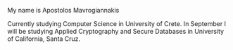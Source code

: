 My name is Apostolos Mavrogiannakis

Currently studying Computer Science in University of Crete. 
In September I will be studying Applied Cryptography and Secure Databases
in University of California, Santa Cruz.
<!---
apostolosma/apostolosma is a ✨ special ✨ repository because its `README.md` (this file) appears on your GitHub profile.
You can click the Preview link to take a look at your changes.
--->

